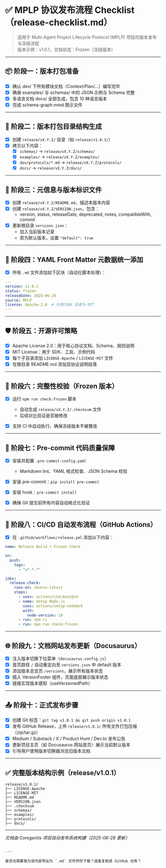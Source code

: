 
# ✅ MPLP 协议发布流程 Checklist（release-checklist.md）

> 适用于 Multi-Agent Project Lifecycle Protocol (MPLP) 项目的版本发布与冻结流程  
> 版本示例：v1.0.1，文档状态：Frozen（冻结版本）

---

## 📦 阶段一：版本打包准备

- [x] 确认 dev/ 下所有模块文档（Context/Plan/...）编写完毕
- [x] 确保 examples/ 与 schemas/ 中的 JSON 示例与 Schema 完整
- [x] 多语言文档 docs/ 全部生成，包含 10 种语言版本
- [x] 完成 schema-graph.mmd 图示文件

---

## 📁 阶段二：版本打包目录结构生成

- [x] 创建 `release/vX.Y.Z/` 目录（如 `release/v1.0.1/`）
- [x] 拷贝以下内容：
  - [x] `schemas/` → `release/vX.Y.Z/schemas/`
  - [x] `examples/` → `release/vX.Y.Z/examples/`
  - [x] `dev/protocols/*.md` → `release/vX.Y.Z/protocols/`
  - [x] `docs/` → `release/vX.Y.Z/docs/`

---

## 🧾 阶段三：元信息与版本标识文件

- [x] 创建 `release/vX.Y.Z/README.md`，描述本版本内容
- [x] 创建 `release/vX.Y.Z/VERSION.json`，包含：
  - version, status, releaseDate, deprecated, notes, compatibleWith, commit
- [x] 更新根目录 `versions.json`：
  - 加入当前版本记录
  - 若为默认版本，设置 `"default": true`

---

## 🔖 阶段四：YAML Front Matter 元数据统一添加

- [x] 所有 `.md` 文件添加如下区块（自动化脚本处理）：

```yaml
---
version: v1.0.1
status: frozen
releaseDate: 2025-06-28
source: MPLP
license: Apache-2.0  # 示例/SDK 目录为 MIT
---
````

---

## 🛡️ 阶段五：开源许可策略

* [x] Apache License 2.0：用于核心协议文档、Schema、规则说明
* [x] MIT License：用于 SDK、工具、示例代码
* [x] 每个子目录添加 `LICENSE-Apache` / `LICENSE-MIT` 文件
* [x] 在根目录 README.md 添加双协议说明段落

---

## 🧪 阶段六：完整性校验（Frozen 版本）

* [x] 运行 `npm run check:frozen` 脚本

  * 自动生成 `release/vX.Y.Z/.checksum` 文件
  * 后续对比验证是否被修改
* [x] 支持 CI 中自动执行，确保冻结版本不被篡改

---

## 🔧 阶段七：Pre-commit 代码质量保障

* [x] 安装并配置 `.pre-commit-config.yaml`

  * Markdown lint、YAML 格式检查、JSON Schema 校验
* [x] 安装 pre-commit：`pip install pre-commit`
* [x] 安装 hook：`pre-commit install`
* [x] 确保 Git 提交前所有内容自动格式化验证

---

## 🤖 阶段八：CI/CD 自动发布流程（GitHub Actions）

* [x] 在 `.github/workflows/release.yml` 添加以下内容：

```yaml
name: Release Build + Frozen Check

on:
  push:
    tags:
      - "v*.*.*"

jobs:
  release-check:
    runs-on: ubuntu-latest
    steps:
      - uses: actions/checkout@v4
      - name: Setup Node.js
        uses: actions/setup-node@v4
        with:
          node-version: 18
      - run: npm ci
      - run: npm run check:frozen
```

---

## 🌐 阶段九：文档网站发布更新（Docusaurus）

* [x] 注入版本切换下拉菜单（`docusaurus.config.js`）
* [x] 首页路径 `/` 自动重定向至 `versions.json` 中 default 版本
* [x] 添加版本总览页 `/versions`，展示所有版本状态
* [x] 插入 VersionFooter 组件，页面底部展示版本状态
* [x] 链接实现版本感知（useVersionedPath）

---

## 📤 阶段十：正式发布步骤

* [x] 创建 Git 标签：`git tag v1.0.1 && git push origin v1.0.1`
* [x] 发布 GitHub Release，上传 `release/v1.0.1/` 所有文件打包压缩（zip/tar.gz）
* [x] Medium / Substack / X / Product Hunt / Dev.to 发布公告
* [x] 更新项目主页（如 Docusaurus 网站首页）展示当前默认版本
* [x] 引导用户使用版本切换器浏览旧版本文档

---

## ✅ 完整版本结构示例（release/v1.0.1）

```
release/v1.0.1/
├── LICENSE-Apache
├── LICENSE-MIT
├── README.md
├── VERSION.json
├── .checksum
├── schemas/
├── examples/
├── protocols/
├── docs/
```

---

*文档由 Coregentis 项目自动发布系统构建（2025-06-28 更新）*

```

---

是否也需要我为该内容导出为 `.md` 文件供你下载？或者复制进 GitHub 仓库？
```

